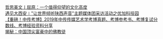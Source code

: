   
[哲思美文丨屈原：一个值得仰望的文化高度](http://www.dianyue.me/archives/278/q6m88vc9goyb1w3j/)  
[遇见大西安∣&quot;让世界倾听陕西声音&quot;主题媒体团采访活动之优加科技园](http://www.dianyue.me/archives/570/avdwl61s4g5ucjfl/)  
[【重磅！中传考博】2019年中传传媒艺术学考博真题、考博参考书、考博复试分数线、考博经验资料分享](http://www.dianyue.me/archives/864/hhcycc6pvng40g78/)  
[揭秘：中国顶尖富豪中的佛教徒](http://www.dianyue.me/archives/895/xuubm04c33nbevlw/)